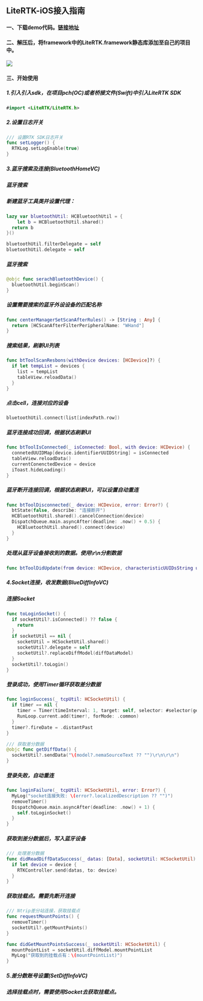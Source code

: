 ## LiteRTK-iOS接入指南

####  一、下载demo代码。[链接地址](https://github.com/woncan/LiteRTK)

#### 二、解压后，将framework中的LiteRTK.framework静态库添加至自己的项目中。

![](http://survey-file.woncan.cn/firmware/20210615-153711/6c5bbe6a-3b69-40fd-8769-04b7d9478518.png)

#### 三、开始使用

##### 1.引入引入sdk，在项目pch(OC)或者桥接文件(Swift)中引入LiteRTK SDK

```swift
#import <LiteRTK/LiteRTK.h>
```

##### 2.设置日志开关

```swift
/// 设置RTK SDK日志开关
func setLogger() {
  RTKLog.setLogEnable(true)
}
```

##### 3.蓝牙搜索及连接(BluetoothHomeVC)

##### 蓝牙搜索

##### 新建蓝牙工具类并设置代理：

```swift
lazy var bluetoothUtil: HCBluetoothUtil = {
 	let b = HCBluetoothUtil.shared()
  return b
}()

bluetoothUtil.filterDelegate = self
bluetoothUtil.delegate = self
```

##### 蓝牙搜索

```swift
@objc func serachBluetoothDevice() {
  bluetoothUtil.beginScan()
}
```

##### 设置需要搜索的蓝牙外设设备的匹配名称

```swift
func centerManagerSetScanAfterRules() -> [String : Any] {
  return [HCScanAfterFilterPeripheralName: "WHand"]
}
```

##### 搜索结果，刷新UI列表

```swift
func btToolScanResbons(withDevice devices: [HCDevice]?) {
  if let tempList = devices {
    list = tempList
    tableView.reloadData()
  }
}
```

##### 点击cell，连接对应的设备

```swift
bluetoothUtil.connect(list[indexPath.row])
```

##### 蓝牙连接成功回调，根据状态刷新UI

```swift
func btToolIsConnected(_ isConnected: Bool, with device: HCDevice) {
  connetedUUIDMap[device.identifierUUIDString] = isConnected
  tableView.reloadData()
  currentConenctedDevice = device
  iToast.hideLoading()
}
```

##### 蓝牙断开连接回调，根据状态刷新UI，可以设置自动重连

```swift
func btToolDisconnected(_ device: HCDevice, error: Error?) {
  btState(false, describe: "连接断开")
  HCBluetoothUtil.shared().cancelConnection(device)
  DispatchQueue.main.asyncAfter(deadline: .now() + 0.5) {
    HCBluetoothUtil.shared().connect(device)
  }
}
```

##### 处理从蓝牙设备接收到的数据。使用\r\n分割数据

```swift
func btToolDidUpdate(from device: HCDevice, characteristicUUIDsString uuidStr: String, value data: Data, error: Error?) {}
```

##### 4.Socket连接，收发数据(BlueDiffInfoVC)

##### 连接Socket

```swift
func toLoginSocket() {
  if socketUtil?.isConnected() ?? false {
    return
  }
  if socketUtil == nil {
    socketUtil = HCSocketUtil.shared()
    socketUtil?.delegate = self
    socketUtil?.replaceDiffModel(diffDataModel)
  }
  socketUtil?.toLogin()
}
```

##### 登录成功，使用Timer循环获取差分数据

```swift
func loginSuccess(_ tcpUtil: HCSocketUtil) {
  if timer == nil {
    timer = Timer(timeInterval: 1, target: self, selector: #selector(getDiffData), userInfo: nil, repeats: true)
    RunLoop.current.add(timer!, forMode: .common)
  }
  timer?.fireDate = .distantPast
}

/// 获取差分数据
@objc func getDiffData() {
  socketUtil?.sendData("\(model?.nemaSourceText ?? "")\r\n\r\n")
}
```

##### 登录失败，自动重连

```swift
func loginFailure(_ tcpUtil: HCSocketUtil, error: Error?) {
  MyLog("socket连接失败: \(error?.localizedDescription ?? "")")
  removeTimer()
  DispatchQueue.main.asyncAfter(deadline: .now() + 1) {
    self.toLoginSocket()
  }
}
```

##### 获取到差分数据后，写入蓝牙设备

```swift
/// 处理差分数据
func didReadDiffDataSuccess(_ datas: [Data], socketUtil: HCSocketUtil) {
  if let device = device {
    RTKController.send(datas, to: device)
  }
}
```

##### 获取挂载点。需要先断开连接

```swift
/// Ntrip差分站连接，获取挂载点
func requestMountPoints() {
  removeTimer()
  socketUtil?.getMountPoints()
}

func didGetMountPointsSuccess(_ socketUtil: HCSocketUtil) {
  mountPointList = socketUtil.diffModel.mountPointList
  MyLog("获取到的挂载点有：\(mountPointList)")
}
```

##### 5.差分数账号设置(SetDiffInfoVC)

##### 选择挂载点时，需要使用Socket去获取挂载点。







